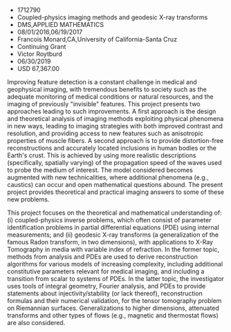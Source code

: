 
* 1712790
* Coupled-physics imaging methods and geodesic X-ray transforms
* DMS,APPLIED MATHEMATICS
* 08/01/2016,06/19/2017
* Francois Monard,CA,University of California-Santa Cruz
* Continuing Grant
* Victor Roytburd
* 06/30/2019
* USD 67,367.00

Improving feature detection is a constant challenge in medical and geophysical
imaging, with tremendous benefits to society such as the adequate monitoring of
medical conditions or natural resources, and the imaging of previously
"invisible" features. This project presents two approaches leading to such
improvements. A first approach is the design and theoretical analysis of imaging
methods exploiting physical phenomena in new ways, leading to imaging strategies
with both improved contrast and resolution, and providing access to new features
such as anisotropic properties of muscle fibers. A second approach is to provide
distortion-free reconstructions and accurately located inclusions in human
bodies or the Earth's crust. This is achieved by using more realistic
descriptions (specifically, spatially varying) of the propagation speed of the
waves used to probe the medium of interest. The model considered becomes
augmented with new technicalities, where additional phenomena (e.g., caustics)
can occur and open mathematical questions abound. The present project provides
theoretical and practical imaging answers to some of these new problems.

This project focuses on the theoretical and mathematical understanding of: (i)
coupled-physics inverse problems, which often consist of parameter
identification problems in partial differential equations (PDE) using internal
measurements; and (ii) geodesic X-ray transforms (a generalization of the famous
Radon transform, in two dimensions), with applications to X-Ray Tomography in
media with variable index of refraction. In the former topic, methods from
analysis and PDEs are used to derive reconstruction algorithms for various
models of increasing complexity, including additional constitutive parameters
relevant for medical imaging, and including a transition from scalar to systems
of PDEs. In the latter topic, the investigator uses tools of integral geometry,
Fourier analysis, and PDEs to provide statements about injectivity/stability (or
lack thereof), reconstruction formulas and their numerical validation, for the
tensor tomography problem on Riemannian surfaces. Generalizations to higher
dimensions, attenuated transforms and other types of flows (e.g., magnetic and
thermostat flows) are also considered.
